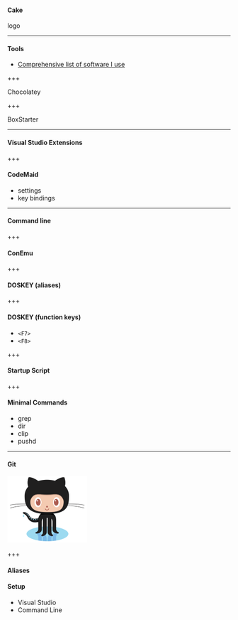 #### Cake

logo


--- 

#### Tools

* [Comprehensive list of software I use](http://quintussential.com/pages/software/)

+++

Chocolatey

+++

BoxStarter

---

#### Visual Studio Extensions

+++

#### CodeMaid

* settings
* key bindings

---
#### Command line

+++

#### ConEmu

+++ 

#### DOSKEY (aliases)

+++

#### DOSKEY (function keys)

* `<F7>`
* `<F8>`

+++

#### Startup Script

+++

#### Minimal Commands

* grep
* dir
* clip
* pushd

---
#### Git

![logo](img/logo_github.png)

+++

#### Aliases

#### Setup

* Visual Studio
* Command Line
